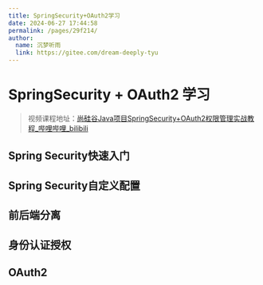 ```yaml
---
title: SpringSecurity+OAuth2学习
date: 2024-06-27 17:44:58
permalink: /pages/29f214/
author: 
  name: 沉梦听雨
  link: https://gitee.com/dream-deeply-tyu
---
```

# SpringSecurity + OAuth2 学习

> 视频课程地址：[尚硅谷Java项目SpringSecurity+OAuth2权限管理实战教程_哔哩哔哩_bilibili](https://www.bilibili.com/video/BV14b4y1A7Wz/?spm_id_from=333.337.search-card.all.click&vd_source=d130139a92227a66fb558961b98507cb)

## Spring Security快速入门



## Spring Security自定义配置



## 前后端分离



## 身份认证授权



## OAuth2